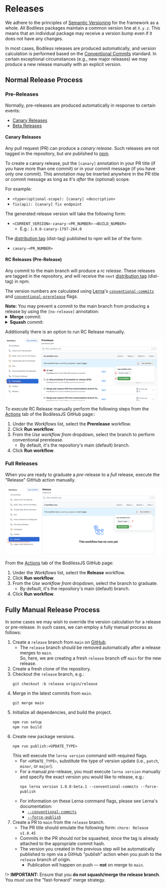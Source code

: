 # Releases

We adhere to the principles of [Semantic Versioning](https://semver.org/ ':target=_blank') for the
framework as a whole. All Bodiless packages maintain a common version line at `X.y.z`. This means
that an individual package may receive a version bump even if it does not have any changes.

In most cases, Bodiless releases are produced automatically, and version calculation is performed
based on the [Conventional Commits](https://www.conventionalcommits.org/ ':target=_blank') standard.
In certain exceptional circumstances (e.g., new major releases) we may produce a new release
manually with an explicit version.

## Normal Release Process

### Pre-Releases

Normally, pre-releases are produced automatically in response to certain events:

- [Canary Releases](#canary-releases)
- [Beta Releases](#beta-releases-pre-release)

#### Canary Releases

Any pull request (PR) can produce a _canary release_. Such releases are not tagged in the
repository, but _are_ published to [npm](https://www.npmjs.com/org/bodiless ':target=_blank').

To create a canary release, put the `[canary]` annotation in your PR title (if you have more than
one commit) or in your commit message (if you have only one commit). This annotation may be inserted
anywhere in the PR title or commit message as long as it's _after_ the (optional) scope.

For example:

- `<type>(optional-scope): [canary] <description>`
- `fix(api): [canary] fix endpoint`

The generated release version will take the following form:

- `<CURRENT_VERSION>-canary-<PR_NUMBER>-<BUILD_NUMBER>`
  - E.g.: `1.0.0-canary-1797-264.0`

The [distribution tag](https://docs.npmjs.com/adding-dist-tags-to-packages ':target=_blank')
(dist-tag) published to npm will be of the form:

- `canary-<PR_NUMBER>`

#### RC Releases (Pre-Release)

Any commit to the main branch will produce a _rc release_. These releases are tagged in the
repository, and will receive the `next` [distribution
tag](https://docs.npmjs.com/adding-dist-tags-to-packages ':target=_blank') (dist-tag) in npm.

The version numbers are calculated using [Lerna](https://lerna.js.org/ ':target=_blank')'s
[`conventional-commits`](https://github.com/lerna/lerna/tree/main/commands/version#--conventional-commits
':target=_blank') and
[`conventional-prerelease`](https://github.com/lerna/lerna/tree/main/commands/version#--conventional-prerelease
':target=_blank') flags.

<!-- Inlining HTML to add multi-line info block with and disclosure widgets. -->
<div class="warn">
  <strong>Note:</strong> You may prevent a commit to the main branch from producing a release by
  using the <code>[no-release]</code> annotation:

  <details>
  <summary><strong>Merge</strong> commit:</summary>
  <div style="margin-left:20px;">

  If you're performing a **merge** commit (e.g., via the GitHub UI), add `[no-release]` to the merge
  message.

  E.g., `Merge pull request #42 from adalovelace/quick-fix [no-release]`.

  </div>
  </details>

  <details>
  <summary><strong>Squash</strong> commit:</summary>
  <div style="margin-left:20px;">

  If you're performing a **squash** commit:

  - For a single commit, the commit message should be the same as the PR title, and it should
    contain `[no-release]`.
  - For more than one commit, the PR title should contain `[no-release]`.


  This annotation may be inserted anywhere in the PR title or commit message as long as it's _after_
  the (optional) scope.

  E.g., `fix(api): [no-release] fix endpoint`.

  Also, the `[no-release]` annotation can be added to the _merge_ commit message if adding it to the
  _squash_ commit message was missed or ignored.

  </div>
  </details>

</div>

Additionally there is an option to run RC Release manually.

![BodilessJS Release Workflow](./assets/PrereleaseWorkflowManual.png)

To execute RC Release manually perform the following steps from the [Actions](https://github.com/johnsonandjohnson/Bodiless-JS/actions ':target=_blank')
tab of the BodilessJS GitHub page::

01. Under the _Workflows_ list, select the **Prerelease** workflow.
01. Click **Run workflow**.
01. From the _Use workflow from_ dropdown, select the branch to perform conventional prerelease.
    - By default, it's the repository's main (default) branch.
01. Click **Run workflow**.

### Full Releases

When you are ready to graduate a _pre_-release to a _full_ release, execute the "Release" GitHub
action manually.

![BodilessJS Release Workflow](./assets/ReleaseWorkflow.png)

From the [Actions](https://github.com/johnsonandjohnson/Bodiless-JS/actions ':target=_blank') tab of
the BodilessJS GitHub page:

01. Under the _Workflows_ list, select the **Release** workflow.
01. Click **Run workflow**.
01. From the _Use workflow from_ dropdown, select the branch to graduate.
    - By default, it's the repository's main (default) branch.
01. Click **Run workflow**.

## Fully Manual Release Process

In some cases we may wish to override the version calculation for a release or pre-release. In such
cases, we can employ a fully manual process as follows:

01. Create a `release` branch from `main` on
    [GitHub](https://github.com/johnsonandjohnson/Bodiless-JS/ ':target=_blank').
    - The `release` branch should be removed automatically after a release merges to `main`.  
      So, here, we are creating a fresh `release` branch off `main` for the new release.
01. Create a fresh clone of the repository.
01. Checkout the `release` branch, e.g.:
    ```shell-session
    git checkout -b release origin/release
    ```
01. Merge in the latest commits from `main`.
    ```shell-session
    git merge main
    ```
01. Initialize all dependencies, and build the project.
    ```shell-session
    npm run setup
    npm run build
    ```
01. Create new package versions.
    ```shell-session
    npm run publish:<UPDATE_TYPE>
    ```
    This will execute the `lerna version` command with required flags.
    - For `<UPDATE_TYPE>`, substitute the type of version update (i.e., `patch`, `minor`, or
      `major`).
    - For a manual _pre_-release, you must execute `lerna version` manually and specify the exact
      version you would like to release, e.g.:
      ```shell-session
      npx lerna version 1.0.0-beta.1 --conventional-commits --force-publish
      ```
    - For information on these Lerna command flags, please see Lerna's documentation:
      - [`--conventional-commits`](https://github.com/lerna/lerna/blob/main/commands/version/README.md#--conventional-commits ':target=_blank')
      - [`--force-publish`](https://github.com/lerna/lerna/blob/main/commands/version/README.md#--force-publish ':target=_blank')
01. Create a PR to `main` from the `release` branch.
    - The PR title should emulate the following form: `chore: Release v1.0.45`
    - Commits in the PR should _not_ be squashed, since the tag is already attached to the
      appropriate commit hash.
    - The version you created in the previous step will be automatically published to npm via a
      GitHub "publish" action when you push to the `release` branch of origin.
      - Publication will happen on push — **not** on merge to `main`.

!> **IMPORTANT:** Ensure that you **do not squash/merge the release branch**. You _must_ use the
   "fast-forward" merge strategy.
